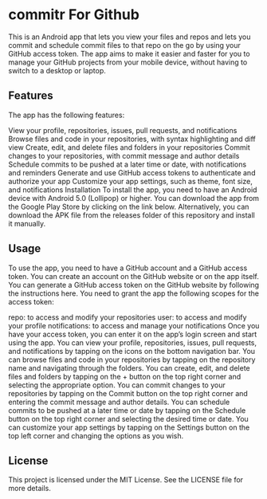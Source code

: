 # commitr For Github
This is an Android app that lets you view your files and repos and lets you commit and schedule commit files to that repo on the go by using your GitHub access token. The app aims to make it easier and faster for you to manage your GitHub projects from your mobile device, without having to switch to a desktop or laptop.

## Features
The app has the following features:

View your profile, repositories, issues, pull requests, and notifications
Browse files and code in your repositories, with syntax highlighting and diff view
Create, edit, and delete files and folders in your repositories
Commit changes to your repositories, with commit message and author details
Schedule commits to be pushed at a later time or date, with notifications and reminders
Generate and use GitHub access tokens to authenticate and authorize your app
Customize your app settings, such as theme, font size, and notifications
Installation
To install the app, you need to have an Android device with Android 5.0 (Lollipop) or higher. You can download the app from the Google Play Store by clicking on the link below. Alternatively, you can download the APK file from the releases folder of this repository and install it manually.

## Usage
To use the app, you need to have a GitHub account and a GitHub access token. You can create an account on the GitHub website or on the app itself. You can generate a GitHub access token on the GitHub website by following the instructions here. You need to grant the app the following scopes for the access token:

repo: to access and modify your repositories
user: to access and modify your profile
notifications: to access and manage your notifications
Once you have your access token, you can enter it on the app’s login screen and start using the app. You can view your profile, repositories, issues, pull requests, and notifications by tapping on the icons on the bottom navigation bar. You can browse files and code in your repositories by tapping on the repository name and navigating through the folders. You can create, edit, and delete files and folders by tapping on the + button on the top right corner and selecting the appropriate option. You can commit changes to your repositories by tapping on the Commit button on the top right corner and entering the commit message and author details. You can schedule commits to be pushed at a later time or date by tapping on the Schedule button on the top right corner and selecting the desired time or date. You can customize your app settings by tapping on the Settings button on the top left corner and changing the options as you wish.

## License
This project is licensed under the MIT License. See the LICENSE file for more details.
